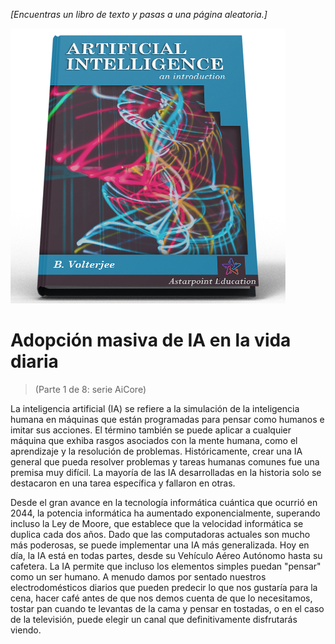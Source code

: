 *[Encuentras un libro de texto y pasas a una página aleatoria.]*

 ![Libro de texto de IA](/resources/lore/textbookAI440.png)
 # Adopción masiva de IA en la vida diaria
 > (Parte 1 de 8: serie AiCore)

 La inteligencia artificial (IA) se refiere a la simulación de la inteligencia humana en máquinas que están programadas para pensar como humanos e imitar sus acciones.  El término también se puede aplicar a cualquier máquina que exhiba rasgos asociados con la mente humana, como el aprendizaje y la resolución de problemas.  Históricamente, crear una IA general que pueda resolver problemas y tareas humanas comunes fue una premisa muy difícil.  La mayoría de las IA desarrolladas en la historia solo se destacaron en una tarea específica y fallaron en otras.

 Desde el gran avance en la tecnología informática cuántica que ocurrió en 2044, la potencia informática ha aumentado exponencialmente, superando incluso la Ley de Moore, que establece que la velocidad informática se duplica cada dos años.  Dado que las computadoras actuales son mucho más poderosas, se puede implementar una IA más generalizada.  Hoy en día, la IA está en todas partes, desde su Vehículo Aéreo Autónomo hasta su cafetera.  La IA permite que incluso los elementos simples puedan "pensar" como un ser humano.  A menudo damos por sentado nuestros electrodomésticos diarios que pueden predecir lo que nos gustaría para la cena, hacer café antes de que nos demos cuenta de que lo necesitamos, tostar pan cuando te levantas de la cama y pensar en tostadas, o en el caso de la televisión, puede elegir un  canal que definitivamente disfrutarás viendo.
